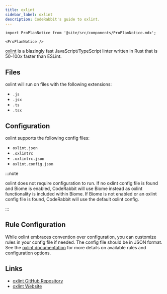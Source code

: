 ```yaml
---
title: oxlint
sidebar_label: oxlint
description: CodeRabbit's guide to oxlint.
---
```


```mdx-code-block
import ProPlanNotice from '@site/src/components/ProPlanNotice.mdx';

<ProPlanNotice />
```

[oxlint](https://github.com/oxc-project/oxc) is a blazingly fast JavaScript/TypeScript linter written in Rust that is 50-100x faster than ESLint.

## Files

oxlint will run on files with the following extensions:

- `.js`
- `.jsx`
- `.ts`
- `.tsx`

## Configuration

oxlint supports the following config files:

- `oxlint.json`
- `.oxlintrc`
- `.oxlintrc.json`
- `oxlint.config.json`

:::note

oxlint does not require configuration to run. If no oxlint config file is found and Biome is enabled, CodeRabbit will use Biome instead as oxlint functionality is included within Biome. If Biome is not enabled or an oxlint config file is found, CodeRabbit will use the default oxlint config.

:::

## Rule Configuration

While oxlint embraces convention over configuration, you can customize rules in your config file if needed. The config file should be in JSON format. See the [oxlint documentation](https://oxc-project.github.io) for more details on available rules and configuration options.

## Links

- [oxlint GitHub Repository](https://github.com/oxc-project/oxc)
- [oxlint Website](https://oxc.rust-server.org)

